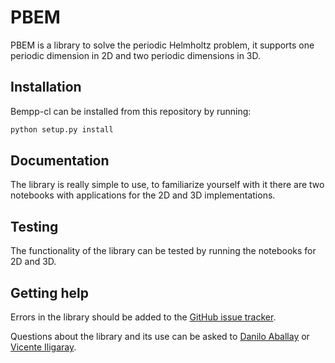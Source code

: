 # PBEM

PBEM is a library to solve the periodic Helmholtz problem, it supports one periodic dimension in 2D and two periodic dimensions in 3D. 

<!-- TODO -->
## Installation 
Bempp-cl can be installed from this repository by running:
```bash
python setup.py install
```

## Documentation
The library is really simple to use, to familiarize yourself with it there are two notebooks with applications for the 2D and 3D implementations.

## Testing
The functionality of the library can be tested by running the notebooks for 2D and 3D.

## Getting help
Errors in the library should be added to the [GitHub issue tracker](https://github.com/PBEM-IMT3810/issues).

Questions about the library and its use can be asked to [Danilo Aballay](danilo.aballay@uc.cl) or [Vicente Iligaray](vicente.iligaray@uc.cl).